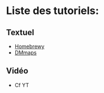 # Liste des tutoriels:

## Textuel
- [Homebrewy](https://github.com/MacNaab/Random-Tables/blob/master/tuto/homebrewy.md)
- [DMmaps](https://github.com/MacNaab/Random-Tables/blob/master/tuto/dmmaps.md)

## Vidéo
- Cf YT
